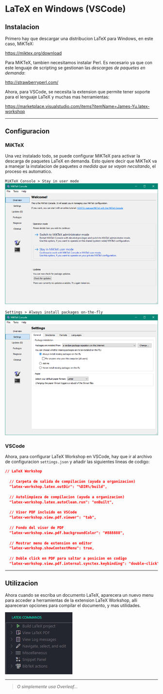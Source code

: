 # LaTeX en Windows (VSCode)

## Instalacion

Primero hay que descargar una distribucion LaTeX para Windows, en este caso, MiKTeX:

<https://miktex.org/download>

Para MiKTeX, tambien necesitamos instalar Perl. Es necesario ya que con este lenguaje de scripting se gestionan las *descargas de paquetes en demanda*:

<http://strawberryperl.com/>

Ahora, para VSCode, se necesita la extension que permite tener soporte para el lenguaje LaTeX y muchas mas herramientas:

<https://marketplace.visualstudio.com/items?itemName=James-Yu.latex-workshop>

---

## Configuracion

### MiKTeX

Una vez instalado todo, se puede configurar MiKTeX para activar la descarga de paquetes LaTeX en demanda. Esto quiere decir que MiKTeX va a manejar la instalacion de paquetes *a medida que se vayan necsitando*, el proceso es automatico.

`MiKTeX Console > Stay in user mode`
![1](./sources/1.png)

`Settings > Always install packages on-the-fly`
![2](./sources/2.png)

### VSCode

Ahora, para configurar LaTeX Workshop en VSCode, hay que ir al archivo de configuracion `settings.json` y añadir las siguientes lineas de codigo:

```json
// LaTeX Workshop

  // Carpeta de salida de compilacion (ayuda a organizacion)
  "latex-workshop.latex.outDir": "%DIR%/build",

  // Autolimpieza de compilacion (ayuda a organizacion)
  "latex-workshop.latex.autoClean.run": "onBuilt",

  // Visor PDF incluido en VSCode
  "latex-workshop.view.pdf.viewer": "tab",

  // Fondo del visor de PDF
  "latex-workshop.view.pdf.backgroundColor": "#888888",

  // Mostrar menu de extension en editor
  "latex-workshop.showContextMenu": true,

  // Doble click en PDF para saltar a posicion en codigo
  "latex-workshop.view.pdf.internal.synctex.keybinding": "double-click",
```

---

## Utilizacion

Ahora cuando se escriba un documento LaTeX, aparecera un nuevo menu para acceder a herramientas de la extension LaTeX Workshop, alli apareceran opciones para compilar el documento, y mas utilidades.

![3](./sources/3.png)

---

> *O simplemente usa Overleaf...*
